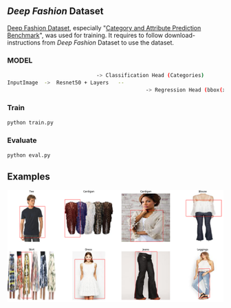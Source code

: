 ## *Deep Fashion* Dataset
[Deep Fashion Dataset](http://mmlab.ie.cuhk.edu.hk/projects/DeepFashion.html), especially "[Category and Attribute Prediction Benchmark](http://mmlab.ie.cuhk.edu.hk/projects/DeepFashion/AttributePrediction.html)", was used for training.
It requires to follow download-instructions from *Deep Fashion* Dataset to use the dataset.

### MODEL
```sh
						     ->	Classification Head (Categories)
InputImage	->	Resnet50 + Layers	--
		                                     ->	Regression Head	(bbox(x1, y1, x2, x3))

```

### Train
```sh
python train.py
```

### Evaluate
```sh
python eval.py
```


## Examples

![Bbox](/imgs/2.png)


